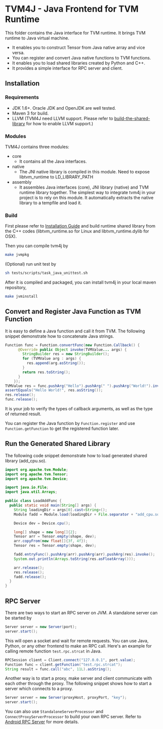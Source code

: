 <!--- Licensed to the Apache Software Foundation (ASF) under one -->
<!--- or more contributor license agreements.  See the NOTICE file -->
<!--- distributed with this work for additional information -->
<!--- regarding copyright ownership.  The ASF licenses this file -->
<!--- to you under the Apache License, Version 2.0 (the -->
<!--- "License"); you may not use this file except in compliance -->
<!--- with the License.  You may obtain a copy of the License at -->

<!---   http://www.apache.org/licenses/LICENSE-2.0 -->

<!--- Unless required by applicable law or agreed to in writing, -->
<!--- software distributed under the License is distributed on an -->
<!--- "AS IS" BASIS, WITHOUT WARRANTIES OR CONDITIONS OF ANY -->
<!--- KIND, either express or implied.  See the License for the -->
<!--- specific language governing permissions and limitations -->
<!--- under the License. -->

# TVM4J - Java Frontend for TVM Runtime

This folder contains the Java interface for TVM runtime. It brings TVM runtime to Java virtual machine.

- It enables you to construct Tensor from Java native array and vice versa.
- You can register and convert Java native functions to TVM functions.
- It enables you to load shared libraries created by Python and C++.
- It provides a simple interface for RPC server and client.

## Installation

### Requirements

- JDK 1.6+. Oracle JDK and OpenJDK are well tested.
- Maven 3 for build.
- LLVM (TVM4J need LLVM support. Please refer to [build-the-shared-library](https://tvm.apache.org/docs/install/from_source.html#build-the-shared-library) for how to enable LLVM support.)

### Modules

TVM4J contains three modules:

- core
    * It contains all the Java interfaces.
- native
    * The JNI native library is compiled in this module. Need to expose libtvm_runtime to LD_LIBRARY_PATH
- assembly
    * It assembles Java interfaces (core), JNI library (native) and TVM runtime library together. The simplest way to integrate tvm4j in your project is to rely on this module. It automatically extracts the native library to a tempfile and load it.

### Build

First please refer to [Installation Guide](https://tvm.apache.org/docs/install/) and build runtime shared library from the C++ codes (libtvm\_runtime.so for Linux and libtvm\_runtime.dylib for OSX).

Then you can compile tvm4j by

```bash
make jvmpkg
```

(Optional) run unit test by

```bash
sh tests/scripts/task_java_unittest.sh
```

After it is compiled and packaged, you can install tvm4j in your local maven repository,

```bash
make jvminstall
```

## Convert and Register Java Function as TVM Function

It is easy to define a Java function and call it from TVM. The following snippet demonstrate how to concatenate Java strings.

```java
Function func = Function.convertFunc(new Function.Callback() {
      @Override public Object invoke(TVMValue... args) {
        StringBuilder res = new StringBuilder();
        for (TVMValue arg : args) {
          res.append(arg.asString());
        }
        return res.toString();
      }
    });
TVMValue res = func.pushArg("Hello").pushArg(" ").pushArg("World!").invoke();
assertEquals("Hello World!", res.asString());
res.release();
func.release();
```

It is your job to verify the types of callback arguments, as well as the type of returned result.

You can register the Java function by `Function.register` and use `Function.getFunction` to get the registered function later.

## Run the Generated Shared Library

The following code snippet demonstrate how to load generated shared library (add_cpu.so).

```java
import org.apache.tvm.Module;
import org.apache.tvm.Tensor;
import org.apache.tvm.Device;

import java.io.File;
import java.util.Arrays;

public class LoadAddFunc {
  public static void main(String[] args) {
    String loadingDir = args[0].cast<String>();
    Module fadd = Module.load(loadingDir + File.separator + "add_cpu.so");

    Device dev = Device.cpu();

    long[] shape = new long[]{2};
    Tensor arr = Tensor.empty(shape, dev);
    arr.copyFrom(new float[]{3f, 4f});
    Tensor res = Tensor.empty(shape, dev);

    fadd.entryFunc().pushArg(arr).pushArg(arr).pushArg(res).invoke();
    System.out.println(Arrays.toString(res.asFloatArray()));

    arr.release();
    res.release();
    fadd.release();
  }
}
```

## RPC Server

There are two ways to start an RPC server on JVM. A standalone server can be started by

```java
Server server = new Server(port);
server.start();
```

This will open a socket and wait for remote requests. You can use Java, Python, or any other frontend to make an RPC call. Here's an example for calling remote function `test.rpc.strcat` in Java.

```java
RPCSession client = Client.connect("127.0.0.1", port.value);
Function func = client.getFunction("test.rpc.strcat");
String result = func.call("abc", 11L).asString();
```

Another way is to start a proxy, make server and client communicate with each other through the proxy. The following snippet shows how to start a server which connects to a proxy.

```java
Server server = new Server(proxyHost, proxyPort, "key");
server.start();
```

You can also use `StandaloneServerProcessor` and `ConnectProxyServerProcessor` to build your own RPC server. Refer to [Android RPC Server](https://github.com/apache/tvm/blob/main/apps/android_rpc/app/src/main/java/org/apache/tvm/tvmrpc/RPCProcessor.java) for more details.

